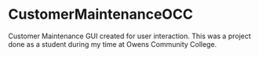 # CustomerMaintenanceOCC
Customer Maintenance GUI created for user interaction. This was a project done as a student during my time at Owens Community College.
